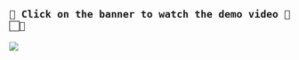 ## `📣 Click on the banner to watch the demo video 🏻🚀`

[![](https://i.ytimg.com/vi/Z7_e6FsuV2s/maxresdefault.jpg)](https://youtu.be/Z7_e6FsuV2s)
